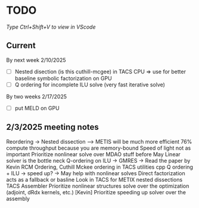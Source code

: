# TODO

*Type Ctrl+Shift+V to view in VScode*

## Current
By next week 2/10/2025
- [ ] Nested disection (is this cuthill-mcgee) in TACS CPU => use for better baseline symbolic factorization on GPU
- [ ] Q ordering for incomplete ILU solve (very fast iterative solve)

By two weeks 2/17/2025
- [ ] put MELD on GPU

## 2/3/2025 meeting notes
Reordering -> Nested dissection –> METIS will be much more efficient
76% compute throughput because you are memory-bound
Speed of light not as important
Prioritize nonlinear solve over MDAO stuff before May
Linear solver is the bottle neck
Q-ordering on ILU -> GMRES -> Read the paper by Kevin
RCM Ordering, Cuthill Mckee ordering in TACS utilities cpp
Q ordering + ILU -> speed up? -> May help with nonlinear solves
Direct factorization acts as a fallback or basline
Look in TACS for METIX nested dissections TACS Assembler
Prioritize nonlinear structures solve over the optimization (adjoint, dRdx kernels, etc.) [Kevin]
Prioritize speeding up solver over the assembly